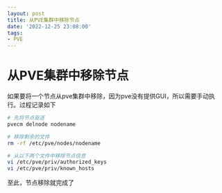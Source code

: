 ```yaml
---
layout: post
title: 从PVE集群中移除节点
date: '2022-12-25 23:08:00'
tags:
- PVE
---
```


# 从PVE集群中移除节点

如果要将一个节点从pve集群中移除，因为pve没有提供GUI，所以需要手动执行。过程记录如下

``` bash
# 先将节点驱逐
pvecm delnode nodename

# 移除剩余的文件
rm -rf /etc/pve/nodes/nodename

# 从以下两个文件中移除节点信息
vi /etc/pve/priv/authorized_keys
vi /etc/pve/priv/known_hosts
```

至此，节点移除就完成了
